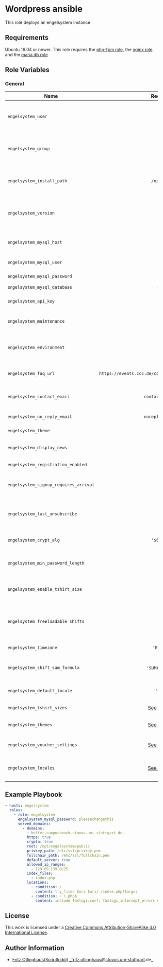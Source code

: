 # Wordpress ansible

This role deploys an engelsystem instance.


## Requirements

Ubuntu 16.04 or newer.
This role requires the [php-fpm role](https://github.com/stuvusIT/php-fpm), the [nginx role](https://github.com/stuvusIT/nginx) and the [maria db role](https://github.com/stuvusIT/mariadb)

## Role Variables

### General

| Name                                  | Required/Default                                             | Description                                                            |
|---------------------------------------|:------------------------------------------------------------:|------------------------------------------------------------------------|
| `engelsystem_user`                    | `www-data`                                                   | User under which the files for the engelsystem should be held          |
| `engelsystem_group`                   | `www-data`                                                   | Group under which the files for the engelsystem should be held         |
| `engelsystem_install_path`            | `/opt/engelsystem`                                           | Path where the engelsystem should be installed to                        |
| `engelsystem_version`                 | `master`                                                     | Version which should be checkout during the installation               |
| `engelsystem_mysql_host`              | `localhost`                                                  | Host address where the mysql database runs                             |
| `engelsystem_mysql_user`              | `engelsystem`                                                | User for the mysql instance                                            |
| `engelsystem_mysql_password`          | :heavy_check_mark:                                           | Password for the mysql user                                            |
| `engelsystem_mysql_database`          | `engelsystem`                                                | Databasename                                                           |
| `engelsystem_api_key`                 | `''`                                                         | API key for accessing stats                                            |
| `engelsystem_maintenance`             | `false`                                                      | Enable maintenance mode                                                |
| `engelsystem_environment`             | `production`                                                 | Set to development to enable debugging messages                        |
| `engelsystem_faq_url`                 | `https://events.ccc.de/congress/2013/wiki/Static:Volunteers` | URL to the angel faq and job description                               |
| `engelsystem_contact_email`           | `contact@engelsystem.de`                                     | Contact email address, linked on every page                            |
| `engelsystem_no_reply_email`          | `noreply@engelsystem.de`                                     | From address of all emails                                             |
| `engelsystem_theme`                   | `1`                                                          | Default theme, 1=style1.css                                            |
| `engelsystem_display_news`            | `6`                                                          | Number of news shown on one site                                       |
| `engelsystem_registration_enabled`    | `false`                                                      | Users are able to sign up                                              |
| `engelsystem_signup_requires_arrival` | `false`                                                      | Only arrived angels can sign up for shifts                             |
| `engelsystem_last_unsubscribe`        | `24`                                                         | Number of hours before a shift where it is still possible to unregister |
| `engelsystem_crypt_alg`               | `'$6$rounds=5000'`                                           | Crypto Algorithm used for crypt                                        |
| `engelsystem_min_password_length`     | `6`                                                          | Minimum number of characters for a password                            |
| `engelsystem_enable_tshirt_size`      | `true`                                                       | Enable to ask angels during singup for their tshirt size               |
| `engelsystem_freeloadable_shifts` | `2`                                                          | Number of shifts to freeload until angel is locked for shift signup.   |
| `engelsystem_timezone`                | `'Europe/Berlin'`                                            | Local timezone                                                         |
| `engelsystem_shift_sum_formula`       | `'SUM(\`end\` - \`start\`)'`                                 | SQL Formula used to calculate shift weights                            |
| `engelsystem_default_locale`          | `'de_DE.UTF-8'`                                              | Default locale to use for each user                                    |
| `engelsystem_tshirt_sizes`            | [See the defaults.yml](defaults/main.yml)                    | Dict of tshirt sizes                                                   |
| `engelsystem_themes`                  | [See the defaults.yml](defaults/main.yml)                    | List of available themes                                               |
| `engelsystem_voucher_settings`        | [See the defaults.yml](defaults/main.yml)                    | Dict with voucher settings                                             |
| `engelsystem_locales`                 | [See the defaults.yml](defaults/main.yml)                    | Dict with locales mapped to language                                   |

## Example Playbook

```yml
- hosts: engelsystem
  roles:
    - role: engelsystem
      engelsystem_mysql_password: pleasechangethis
      served_domains:
        - domains:
          - helfer.campusbeach.stuvus.uni-stuttgart.de.
          https: true
          crypto: true
          root: /opt/engelsystem/public
          privkey_path: /etc/ssl/privkey.pem
          fullchain_path: /etc/ssl/fullchain.pem
          default_server: true
          allowed_ip_ranges:
            - 129.69.139.0/25
          index_files:
            - index.php
          locations:
            - condition: /
              content: try_files $uri $uri/ /index.php?$args;
            - condition: ~ \.php$
              content: include fastcgi.conf; fastcgi_intercept_errors on; fastcgi_pass unix:/run/php/php7.0-fpm.sock;
```

## License

This work is licensed under a [Creative Commons Attribution-ShareAlike 4.0 International License](http://creativecommons.org/licenses/by-sa/4.0/).


## Author Information

 * [Fritz Otlinghaus(Scriptkiddi)](https://github.com/Scriptkiddi) _fritz.otlinghaus@stuvus.uni-stuttgart.de_
